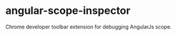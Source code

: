 angular-scope-inspector
=======================

Chrome developer toolbar extension for debugging AngularJs scope.
